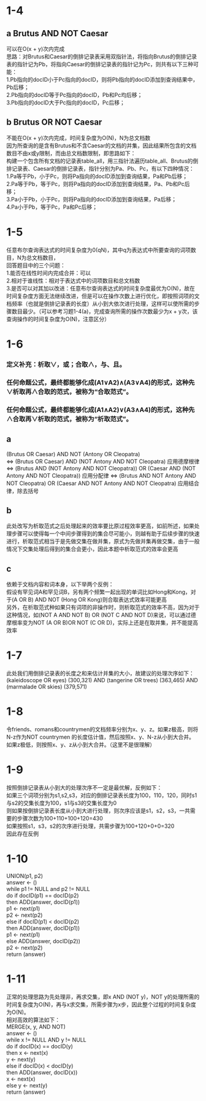 # 1-4
## a Brutus AND NOT Caesar
可以在O(x + y)次内完成  
思路：对Brutus和Caesar的倒排记录表采用双指针法，将指向Brutus的倒排记录表的指针记为Pb，将指向Caesar的倒排记录表的指针记为Pc，则共有以下三种可能：  
1.Pb指向的docID小于Pc指向的docID，则将Pb指向的docID添加到查询结果中，Pb后移；  
2.Pb指向的docID等于Pc指向的docID，Pb和Pc均后移；  
3.Pb指向的docID大于Pc指向的docID，Pc后移；  
## b Brutus OR NOT Caesar
不能在O(x + y)次内完成，时间复杂度为O(N)，N为总文档数  
因为所查询的是含有Brutus和不含Caesar的文档的并集，因此结果所包含的文档数目不由x或y限制，而由总文档数限制，即思路如下：  
构建一个包含所有文档的记录表table_all，用三指针法遍历table_all、Brutus的倒排记录表、Caesar的倒排记录表，指针分别为Pa、Pb、Pc，有以下四种情况：  
1.Pa等于Pb，小于Pc，则将Pa指向的docID添加到查询结果，Pa和Pb后移；  
2.Pa等于Pb，等于Pc，则将Pa指向的docID添加到查询结果，Pa、Pb和Pc后移；  
3.Pa小于Pb，小于Pc，则将Pa指向的docID添加到查询结果，Pa后移；  
4.Pa小于Pb，等于Pc，Pa和Pc后移；  
# 1-5
任意布尔查询表达式的时间复杂度为0(qN)，其中q为表达式中所要查询的词项数目，N为总文档数目，  
回答题目中的三个问题：  
1.能否在线性时间内完成合并：可以  
2.相对于谁线性：相对于表达式中的词项数目和总文档数  
3.是否可以对其加以改进：任意布尔查询表达式的时间复杂度最优为O(N)，故在时间复杂度方面无法继续改进，但是可以在操作次数上进行优化，即按照词项的文档频率（也就是倒排记录表的长度）从小到大依次进行处理，这样可以使所需的步骤数目最少。（可以参考习题1-4(a)，完成查询所需的操作次数最少为x + y次，该查询操作的时间复杂度为O(N)，注意区分）
# 1-6
### 定义补充：析取∨，或；合取∧，与、且。
### 任何命题公式，最终都能够化成(A1∨A2)∧(A3∨A4)的形式，这种先∨析取再∧合取的范式，被称为“合取范式”。  
### 任何命题公式，最终都能够化成(A1∧A2)∨(A3∧A4)的形式，这种先∧合取再∨析取的范式，被称为“析取范式”。  
## a  
(Brutus OR Caesar) AND NOT (Antony OR Cleopatra)  
⇔ (Brutus OR Caesar) AND (NOT Antony AND NOT Cleopatra)    应用德摩根律  
⇔ (Brutus AND (NOT Antony AND NOT Cleopatra)) OR (Caesar AND (NOT Antony AND NOT Cleopatra))   应用分配律
⇔ (Brutus AND NOT Antony AND NOT Cleopatra) OR (Caesar AND NOT Antony AND NOT Cleopatra)   应用结合律，除去括号  
## b  
此处改写为析取范式之后处理起来的效率要比原过程效率更高，如前所述，如果处理步骤可以使得每一个中间步骤得到的集合尽可能小，则越有助于后续步骤的快速进行，析取范式相当于是先做交集在做并集，原式为先做并集再做交集，由于一般情况下交集处理后得到的集合会更小，因此本题中析取范式的效率会更高  
## c  
依赖于文档内容和词本身，以下举两个反例：  
假设有罕见词A和罕见词B，另有两个频繁一起出现的单词比如Hong和Kong，对于(A OR B) AND NOT (Hong OR Kong)则合取表达式效率可能更高  
另外，在析取范式种如果只有词项的非操作时，则析取范式的效率不高，因为对于这种情况，如(NOT A AND NOT B) OR (NOT C AND NOT D)来说，可以通过德摩根率变为NOT (A OR B)OR NOT (C OR D)，实际上还是在取并集，并不能提高效率
# 1-7
此处我们用倒排记录表的长度之和来估计并集的大小，故建议的处理次序如下：  
(kaleidoscope OR eyes) (300,321) AND (tangerine OR trees) (363,465) AND (marmalade OR skies) (379,571)  
# 1-8  
令friends、romans和countrymen的文档频率分别为x、y、z。如果z极高，则将N-z作为NOT countrymen 的长度估计值，然后按照x、y、N-z从小到大合并。如果z极低，则按照x、y、z从小到大合并。（这里不是很理解）
# 1-9  
按照倒排记录表从小到大的处理次序不一定是最优解，反例如下：  
如果三个词项分别为s1,s2,s3，对应的倒排记录表长度为100，110，120，同时s1与s2的交集长度为100，s1与s3的交集长度为0  
则如果按倒排记录表长度从小到大进行处理，则次序应该是s1，s2，s3，一共需要的步骤次数为100+110+100+120=430  
如果按照s1，s3，s2的次序进行处理，共需步骤为100+120+0+0=320  
因此存在反例  
# 1-10  
UNION(p1, p2)  
answer <- ()  
while p1 != NULL and p2 != NULL  
do if docID(p1) == docID(p2)  
   then ADD(answer, docID(p1))  
        p1 <- next(p1)  
        p2 <- next(p2)  
   else if docID(p1) < docID(p2)  
        then ADD(answer, docID(p1))  
             p1 <- next(p1)  
   else ADD(answer, docID(p2))  
             p2 <- next(p2)  
return (answer)  
# 1-11  
正常的处理思路为先处理非，再求交集，即x AND (NOT y)，NOT y的处理所需的时间复杂度为O(N)，再与x求交集，所需步骤为x步，因此整个过程的时间复杂度为O(N)。  
相对高效的算法如下：  
MERGE(x, y, AND NOT)  
answer <- ()  
while x != NULL AND y != NULL  
do if docID(x) == docID(y)  
   then x <- next(x)  
        y <- next(y)  
   else if docID(x) < docID(y)  
        then ADD(answer, docID(x))  
             x <- next(x)  
   else y <- next(y)  
return (answer)
